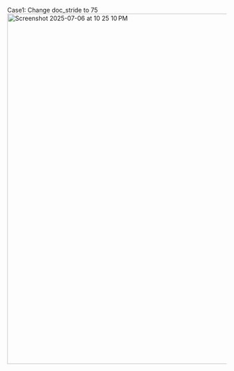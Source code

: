 Case1: Change doc_stride to 75
<img width="807" alt="Screenshot 2025-07-06 at 10 25 10 PM" src="https://github.com/user-attachments/assets/cf4d3d40-c81b-4f00-b75b-81d5b72aa293" />
